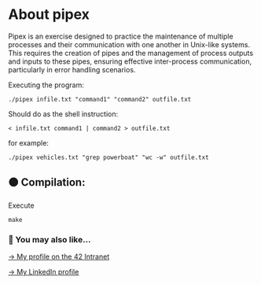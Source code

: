 # About pipex

Pipex is an exercise designed to practice the maintenance of multiple processes and their communication with one another in Unix-like systems. This requires the creation of pipes and the management of process outputs and inputs to these pipes, ensuring effective inter-process communication, particularly in error handling scenarios.

Executing the program:
```
./pipex infile.txt "command1" "command2" outfile.txt
```

Should do as the shell instruction:
```
< infile.txt command1 | command2 > outfile.txt
```

for example:
```
./pipex vehicles.txt "grep powerboat" "wc -w" outfile.txt
```

## 🟠 Compilation:
Execute
```
make
```

### 🔄 You may also like...
[-> My profile on the 42 Intranet](https://profile.intra.42.fr/users/mgimon-c)

[-> My LinkedIn profile](https://www.linkedin.com/in/mgimon-c/)



